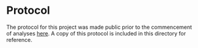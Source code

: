 # Protocol

The protocol for this project was made public prior to the commencement of analyses [here](https://github.com/BHFDSC/Protocols/blob/bbbffa662483edb093a2c6fe745e29d1081f0f31/COVID%20vaccination%20and%20risk%20of%20arterial%20and%20venous%20event%20BHF%20DSC%20v1.2.pdf). A copy of this protocol is included in this directory for reference.
